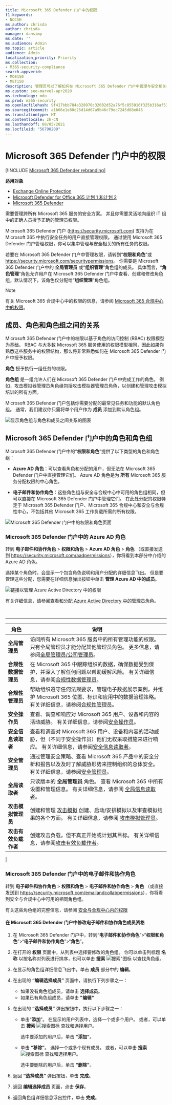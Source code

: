 ```yaml
---
title: Microsoft 365 Defender 门户中的权限
f1.keywords:
- NOCSH
ms.author: chrisda
author: chrisda
manager: dansimp
ms.date: ''
ms.audience: Admin
ms.topic: article
audience: Admin
localization_priority: Priority
ms.collection:
- M365-security-compliance
search.appverid:
- MOE150
- MET150
description: 管理员可以了解如何在 Microsoft 365 Defender 门户中管理与安全相关的所有任务的权限。
ms.custom: seo-marvel-apr2020
ms.technology: mdo
ms.prod: m365-security
ms.openlocfilehash: 9f417bbb784a328970c32602d52a76f5c855016f325b316af53ed0a4ff137db1
ms.sourcegitcommit: a1b66e1e80c25d14d67a9b46c79ec7245d88e045
ms.translationtype: HT
ms.contentlocale: zh-CN
ms.lasthandoff: 08/05/2021
ms.locfileid: "56790209"
---
```

# <a name="permissions-in-the-microsoft-365-defender-portal"></a>Microsoft 365 Defender 门户中的权限

[!INCLUDE [Microsoft 365 Defender rebranding](../includes/microsoft-defender-for-office.md)]

**适用对象**
- [Exchange Online Protection](exchange-online-protection-overview.md)
- [Microsoft Defender for Office 365 计划 1 和计划 2](defender-for-office-365.md)
- [Microsoft 365 Defender](../defender/microsoft-365-defender.md)

需要管理跨所有 Microsoft 365 服务的安全方案。 并且你需要灵活地向组织 IT 组中的正确人员授予正确的管理员权限。

Microsoft 365 Defender 门户 (<https://security.microsoft.com>) 支持为在 Microsoft 365 中执行安全任务的用户直接管理权限。 通过使用 Microsoft 365 Defender 门户管理权限，你可以集中管理与安全相关的所有任务的权限。

若要在 Microsoft 365 Defender 门户中管理权限，请转到“**权限和角色**”或 <https://security.microsoft.com/securitypermissions>。 你需要是 Microsoft 365 Defender 门户中的 **全局管理员** 或“**组织管理**”角色组的成员。 具体而言，“**角色管理**”角色允许用户在 Microsoft 365 Defender 门户中查看、创建和修改角色组，默认情况下，该角色仅分配给“**组织管理**”角色组。

> [!NOTE]
> 有关 Microsoft 365 合规中心中的权限的信息，请参阅 [Microsoft 365 合规中心中的权限](../../compliance/microsoft-365-compliance-center-permissions.md)。

## <a name="relationship-of-members-roles-and-role-groups"></a>成员、角色和角色组之间的关系

Microsoft 365 Defender 门户中的权限以基于角色的访问控制 (RBAC) 权限模型为基础。 RBAC 与大多数 Microsoft 365 服务使用的权限模型相同，因此如果你熟悉这些服务中的权限结构，那么将非常熟悉如何在 Microsoft 365 Defender 门户中授予权限。

**角色** 授予执行一组任务的权限。

**角色组** 是一组允许人们在 Microsoft 365 Defender 门户中完成工作的角色。 例如，攻击模拟器管理员角色组包括攻击模拟器管理员角色，以创建和管理攻击模拟培训的所有方面。

Microsoft 365 Defender 门户包括你需要分配的最常见任务和功能的默认角色组。 通常，我们建议你只需将单个用户作为 **成员** 添加到默认角色组。

![显示角色组与角色和成员之间关系的图表](../../media/2a16d200-968c-4755-98ec-f1862d58cb8b.png)

## <a name="roles-and-role-groups-in-the-microsoft-365-defender-portal"></a>Microsoft 365 Defender 门户中的角色和角色组

Microsoft 365 Defender 门户中的“**权限和角色**”提供了以下类型的角色和角色组：

- **Azure AD 角色**：可以查看角色和分配的用户，但无法在 Microsoft 365 Defender 门户中直接管理它们。 Azure AD 角色是为 **所有** Microsoft 365 服务分配权限的中心角色。

- **电子邮件和协作角色**：这些角色组与安全与合规中心中可用的角色组相同，但可以直接在 Microsoft 365 Defender 门户中管理它们。 在此处分配的权限特定于 Microsoft 365 Defender 门户、Microsoft 365 合规中心和安全与合规性中心，不包括其他 Microsoft 365 工作负载所需的所有权限。

![Microsoft 365 Defender 门户中的权限和角色页面](../../media/m365-sc-permissions-and-roles-page.png)

### <a name="azure-ad-roles-in-the-microsoft-365-defender-portal"></a>Microsoft 365 Defender 门户中的 Azure AD 角色

转到 **电子邮件和协作角色** \> **权限和角色** \> **Azure AD 角色** \> **角色** （或直接发送到 <https://security.microsoft.com/aadpermissions>），你将看到本部分中介绍的 Azure AD 角色。

选择某个角色时，会显示一个包含角色说明和用户分配的详细信息飞出。 但是要管理这些分配，您需要在详细信息弹出按钮中单击 **管理 Azure AD 中的成员**。

![链接以管理 Azure Active Directory 中的权限](../../media/permissions-manage-in-azure-ad-link.png)

有关详细信息，请参阅[查看和分配 Azure Active Directory 中的管理员角色](/azure/active-directory/users-groups-roles/directory-manage-roles-portal)。

<br>

****

|角色|说明|
|---|---|
|**全局管理员**|访问所有 Microsoft 365 服务中的所有管理功能的权限。 只有全局管理员才能分配其他管理员角色。 更多信息，请参阅[全局管理员/公司管理员](/azure/active-directory/roles/permissions-reference#global-administrator--company-administrator)。|
|**合规性数据管理员**|在 Microsoft 365 中跟踪组织的数据，确保数据受到保护，并深入了解任何问题以帮助缓解风险。 有关详细信息，请参阅[合规性数据管理员](/azure/active-directory/roles/permissions-reference#compliance-data-administrator)。|
|**合规性管理员**|帮助组织遵守任何法规要求，管理电子数据展示案例，并维护 Microsoft 365 位置、标识和应用中的数据治理策略。 有关详细信息，请参阅[合规性管理员](/azure/active-directory/roles/permissions-reference#compliance-administrator)。|
|**安全操作员**|查看、调查和响应对 Microsoft 365 用户、设备和内容的活动威胁。 有关详细信息，请参阅[安全操作员](/azure/active-directory/roles/permissions-reference#security-operator)。|
|**安全信息读取者**|查看和调查对 Microsoft 365 用户、设备和内容的活动威胁，但（不同于安全操作员）他们无权采取措施来进行响应。 有关详细信息，请参阅[安全信息读取者](/azure/active-directory/roles/permissions-reference#security-reader)。|
|**安全管理员**|通过管理安全策略、查看 Microsoft 365 产品中的安全分析和报告以及及时了解威胁形势来控制组织的总体安全。 有关详细信息，请参阅[安全管理员](/azure/active-directory/roles/permissions-reference#security-administrator)。|
|**全局读取者**|只读版本的 **全局管理员** 角色。 查看 Microsoft 365 中所有设置和管理信息。 有关详细信息，请参阅 [全局信息读取者](/azure/active-directory/roles/permissions-reference#global-reader)。|
|**攻击模拟管理员**|创建和管理 [攻击模拟](attack-simulation-training.md) 创建、启动/安排模拟以及审查模拟结果的各个方面。 有关详细信息，请参阅 [攻击模拟管理员](/azure/active-directory/roles/permissions-reference#attack-simulation-administrator)。|
|**攻击有效负载作者**|创建攻击负载，但不真正开始或计划其目标。 有关详细信息，请参阅[攻击有效负载作者](/azure/active-directory/roles/permissions-reference#attack-payload-author)。|
|

### <a name="email--collaboration-roles-in-the-microsoft-365-defender-portal"></a>Microsoft 365 Defender 门户中的电子邮件和协作角色

转到 **电子邮件和协作角色** \> **权限和角色** \> **电子邮件和协作角色** \> **角色** （或直接发送到 <https://security.microsoft.com/emailandcollabpermissions>），你将看到安全与合规中心中可用的相同角色组。

有关这些角色组的完整信息，请参阅 [安全与合规中心内的权限](permissions-in-the-security-and-compliance-center.md)

#### <a name="modify-email--collaboration-role-membership-in-the-microsoft-365-defender-portal"></a>在 Microsoft 365 Defender 门户中修改电子邮件和协作角色成员资格

1. 在 Microsoft 365 Defender 门户中，转到“**电子邮件和协作角色**”\>“**权限和角色**”\>“**电子邮件和协作角色**”\>“**角色**”。

2. 在打开的 **权限** 页面中，从列表中选择要修改的角色组。 你可以单击列标题 **名称** 以按名称对列表进行排序，也可以单击 **搜索** ![搜索"图标](../../media/m365-cc-sc-search-icon.png) 以查找角色组。

3. 在显示的角色组详细信息飞出中，单击 **成员** 部分中的 **编辑**。

4. 在出现的 **“编辑选择成员”** 页面中，请执行下列步骤之一：
   - 如果没有角色组成员，请单击 **选择成员**。
   - 如果已有角色组成员，请单击 **"编辑"**

5. 在出现的 **“选择成员”** 弹出按钮中，执行以下步骤之一：

   - 单击“**添加**”。 在显示的用户列表中，选择一个或多个用户。 或者，可以单击 **搜索** ![搜索图标](../../media/m365-cc-sc-search-icon.png) 查找和选择用户。

     选中要添加的用户后，单击 **"添加"**。

   - 单击 **“移除”**。 选择一个或多个现有成员。 或者，可以单击 **搜索** ![搜索图标](../../media/m365-cc-sc-search-icon.png) 查找和选择用户。

     选中要删除的用户后，单击 **"删除"**。

6. 返回 **“选择成员”** 弹出按钮，单击 **完成**。

7. 返回 **编辑选择成员** 页面，点击 **保存**。

8. 返回角色组详细信息浮出控件，单击 **完成**。
